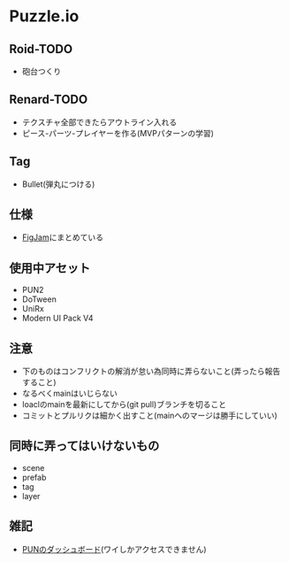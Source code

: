 # Puzzle.io


## Roid-TODO

- 砲台つくり

## Renard-TODO

- テクスチャ全部できたらアウトライン入れる
- ピース-パーツ-プレイヤーを作る(MVPパターンの学習)

## Tag
- Bullet(弾丸につける)

## 仕様
- [FigJam](https://www.figma.com/file/5KgX2M3JBiThUr5wA0UUEy/7DayGame1?node-id=4%3A231)にまとめている

## 使用中アセット
- PUN2
- DoTween
- UniRx
- Modern UI Pack V4

## 注意

- 下のものはコンフリクトの解消が怠い為同時に弄らないこと(弄ったら報告すること)
- なるべくmainはいじらない
- loaclのmainを最新にしてから(git pull)ブランチを切ること
- コミットとプルリクは細かく出すこと(mainへのマージは勝手にしていい)

## 同時に弄ってはいけないもの

- scene
- prefab
- tag
- layer

## 雑記
- [PUNのダッシュボード](https://dashboard.photonengine.com/ja-JP/App/Manage/e49f3a71-8209-4699-9764-ab1abd145310)(ワイしかアクセスできません)
